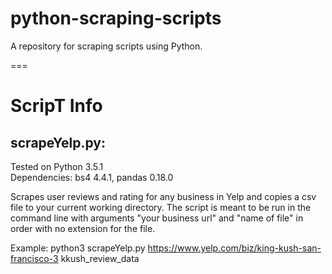 # python-scraping-scripts
A repository for scraping scripts using Python.  

===
# ScripT Info  

## scrapeYelp.py:  
Tested on Python 3.5.1  
Dependencies: bs4 4.4.1, pandas 0.18.0   

Scrapes user reviews and rating for any business in Yelp and copies a csv file to your current working directory. The script is meant to be run in the command line with arguments "your business url" and "name of file" in order with no extension for the file.  

Example: python3 scrapeYelp.py https://www.yelp.com/biz/king-kush-san-francisco-3 kkush_review_data  
